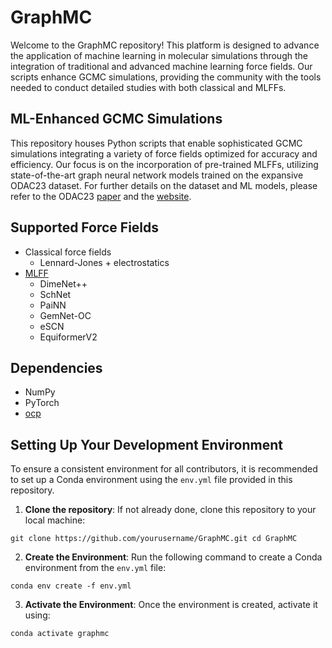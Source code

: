 # GraphMC

Welcome to the GraphMC repository! This platform is designed to advance the application of machine learning in molecular simulations through the integration of traditional and advanced machine learning force fields. Our scripts enhance GCMC simulations, providing the community with the tools needed to conduct detailed studies with both classical and MLFFs.

## ML-Enhanced GCMC Simulations
This repository houses Python scripts that enable sophisticated GCMC simulations integrating a variety of force fields optimized for accuracy and efficiency. Our focus is on the incorporation of pre-trained MLFFs, utilizing state-of-the-art graph neural network models trained on the expansive ODAC23 dataset. For further details on the dataset and ML models, please refer to the ODAC23 [paper](https://pubs.acs.org/doi/10.1021/acscentsci.3c01629) and the [website](https://open-dac.github.io/).

## Supported Force Fields
- Classical force fields
  - Lennard-Jones + electrostatics
- [MLFF](https://fair-chem.github.io/core/model_checkpoints.html#s2ef-models)
  - DimeNet++
  - SchNet
  - PaiNN
  - GemNet-OC
  - eSCN
  - EquiformerV2

## Dependencies
- NumPy
- PyTorch
- [ocp](https://github.com/Open-Catalyst-Project)

## Setting Up Your Development Environment

To ensure a consistent environment for all contributors, it is recommended to set up a Conda environment using the `env.yml` file provided in this repository.

1. **Clone the repository**: If not already done, clone this repository to your local machine:

`git clone https://github.com/yourusername/GraphMC.git cd GraphMC`

2. **Create the Environment**: Run the following command to create a Conda environment from the `env.yml` file:

`conda env create -f env.yml`

3. **Activate the Environment**: Once the environment is created, activate it using:

`conda activate graphmc`
